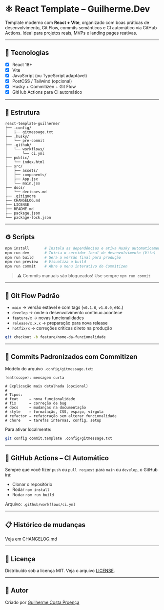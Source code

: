 # ⚛️ React Template – Guilherme.Dev

Template moderno com **React + Vite**, organizado com boas práticas de desenvolvimento, Git Flow, commits semânticos e CI automático via GitHub Actions. Ideal para projetos reais, MVPs e landing pages reativas.

---

## 🚀 Tecnologias

- [x] React 18+  
- [x] Vite  
- [x] JavaScript (ou TypeScript adaptável)  
- [x] PostCSS / Tailwind (opcional)  
- [x] Husky + Commitizen + Git Flow  
- [x] GitHub Actions para CI automático

---

## 📁 Estrutura

```
react-template-guilherme/
├── .config/
│   ├── gitmessage.txt
├── .husky/
│   └── pre-commit
├── .github/
│   └── workflows/
│       └── ci.yml
├── public/
│   └── index.html
├── src/
│   ├── assets/
│   ├── components/
│   ├── App.jsx
│   └── main.jsx
├── docs/
│   └── decisoes.md
├── .gitignore
├── CHANGELOG.md
├── LICENSE
├── README.md
├── package.json
└── package-lock.json
```

---

## ⚙️ Scripts

```bash
npm install       # Instala as dependências e ativa Husky automaticamente
npm run dev       # Inicia o servidor local de desenvolvimento (Vite)
npm run build     # Gera a versão final para produção
npm run preview   # Visualiza o build
npm run commit    # Abre o menu interativo do Commitizen
```

> ⚠️ Commits manuais são bloqueados! Use sempre `npm run commit`

---

## 🔀 Git Flow Padrão

- `main` → versão estável e com tags (`v0.1.0`, `v1.0.0`, etc.)
- `develop` → onde o desenvolvimento contínuo acontece
- `feature/x` → novas funcionalidades
- `release/x.x.x` → preparação para nova release
- `hotfix/x` → correções críticas direto na produção

```bash
git checkout -b feature/nome-da-funcionalidade
```

---

## 🔧 Commits Padronizados com Commitizen

Modelo do arquivo `.config/gitmessage.txt`:

```
feat(scope): mensagem curta

# Explicação mais detalhada (opcional)
#
# Tipos:
# feat     → nova funcionalidade
# fix      → correção de bug
# docs     → mudanças na documentação
# style    → formatação, CSS, espaço, vírgula
# refactor → refatoração sem alterar funcionalidade
# chore    → tarefas internas, config, setup
```

Para ativar localmente:
```bash
git config commit.template .config/gitmessage.txt
```

---

## 🤖 GitHub Actions – CI Automático

Sempre que você fizer `push` ou `pull request` para `main` ou `develop`, o GitHub irá:

- Clonar o repositório
- Rodar `npm install`
- Rodar `npm run build`

Arquivo: `.github/workflows/ci.yml`

---

## 📋 Histórico de mudanças

Veja em [CHANGELOG.md](./CHANGELOG.md)

---

## 📄 Licença

Distribuído sob a licença MIT. Veja o arquivo [LICENSE](./LICENSE).

---

## 👤 Autor

Criado por [Guilherme Costa Proença](https://github.com/GuilhermeCostaProenca)

